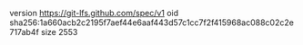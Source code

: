 version https://git-lfs.github.com/spec/v1
oid sha256:1a660acb2c2195f7aef44e6aaf443d57c1cc7f2f415968ac088c02c2e717ab4f
size 2553
